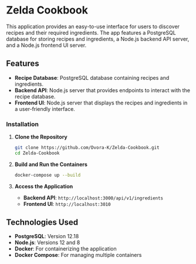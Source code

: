 # Zelda Cookbook

This application provides an easy-to-use interface for users to discover recipes and their required ingredients. The app features a PostgreSQL database for storing recipes and ingredients, a Node.js backend API server, and a Node.js frontend UI server.

## Features

- **Recipe Database**: PostgreSQL database containing recipes and ingredients.
- **Backend API**: Node.js server that provides endpoints to interact with the recipe database.
- **Frontend UI**: Node.js server that displays the recipes and ingredients in a user-friendly interface.

### Installation

1. **Clone the Repository**
   ```bash
   git clone https://github.com/Dvora-K/Zelda-Cookbook.git
   cd Zelda-Cookbook
   ```

2. **Build and Run the Containers**
   ```bash
   docker-compose up --build
   ```

3. **Access the Application**
   - **Backend API**: `http://localhost:3000/api/v1/ingredients`
   - **Frontend UI**: `http://localhost:3010`

## Technologies Used

- **PostgreSQL**: Version 12.18
- **Node.js**: Versions 12 and 8
- **Docker**: For containerizing the application
- **Docker Compose**: For managing multiple containers